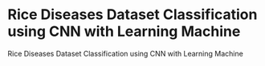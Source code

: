 # Rice Diseases Dataset Classification using CNN with Learning Machine
 Rice Diseases Dataset Classification using CNN with Learning Machine
